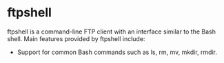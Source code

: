 # ftpshell
ftpshell is a command-line FTP client with an interface similar to the Bash shell. Main features provided by ftpshell
include:
* Support for common Bash commands such as ls, rm, mv, mkdir, rmdir.
